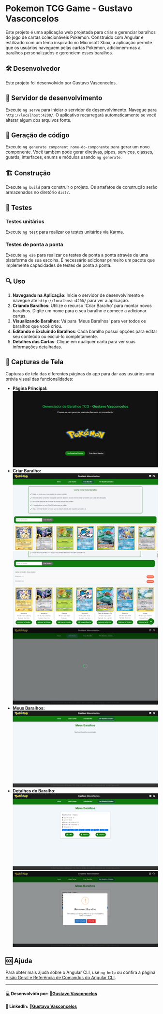 # Pokemon TCG Game - Gustavo Vasconcelos

Este projeto é uma aplicação web projetada para criar e gerenciar baralhos do jogo de cartas colecionáveis Pokémon. Construído com Angular e estilizado com um tema inspirado no Microsoft Xbox, a aplicação permite que os usuários naveguem pelas cartas Pokémon, adicionem-nas a baralhos personalizados e gerenciem esses baralhos.

## 🛠️ Desenvolvedor

Este projeto foi desenvolvido por Gustavo Vasconcelos.

## 🚀 Servidor de desenvolvimento

Execute `ng serve` para iniciar o servidor de desenvolvimento. Navegue para `http://localhost:4200/`. O aplicativo recarregará automaticamente se você alterar algum dos arquivos fonte.

## 🧩 Geração de código

Execute `ng generate component nome-do-componente` para gerar um novo componente. Você também pode gerar diretivas, pipes, serviços, classes, guards, interfaces, enums e módulos usando `ng generate`.

## 🏗️ Construção

Execute `ng build` para construir o projeto. Os artefatos de construção serão armazenados no diretório `dist/`.

## 🧪 Testes

### Testes unitários

Execute `ng test` para realizar os testes unitários via [Karma](https://karma-runner.github.io).

### Testes de ponta a ponta

Execute `ng e2e` para realizar os testes de ponta a ponta através de uma plataforma de sua escolha. É necessário adicionar primeiro um pacote que implemente capacidades de testes de ponta a ponta.

## 🔍 Uso

1. **Navegando na Aplicação**: Inicie o servidor de desenvolvimento e navegue até `http://localhost:4200/` para ver a aplicação.
2. **Criando Baralhos**: Utilize o recurso 'Criar Baralho' para montar novos baralhos. Digite um nome para o seu baralho e comece a adicionar cartas.
3. **Visualizando Baralhos**: Vá para 'Meus Baralhos' para ver todos os baralhos que você criou.
4. **Editando e Excluindo Baralhos**: Cada baralho possui opções para editar seu conteúdo ou excluí-lo completamente.
5. **Detalhes das Cartas**: Clique em qualquer carta para ver suas informações detalhadas.

## 📸 Capturas de Tela

Capturas de tela das diferentes páginas do app para dar aos usuários uma prévia visual das funcionalidades:

- **Página Principal:** 
  ![alt text](image.png)
- **Criar Baralho:**
  ![alt text](image-5.png) 
  ![alt text](image-1.png)
  ![alt text](image-3.png)
- **Meus Baralhos:** 
  ![alt text](image-2.png)
- **Detalhes do Baralho:**
  ![alt text](image-4.png)
  ![alt text](image-6.png)

## 🆘 Ajuda

Para obter mais ajuda sobre o Angular CLI, use `ng help` ou confira a página [Visão Geral e Referência de Comandos do Angular CLI](https://angular.io/cli).

---

#### 💻 Desenvolvido por: 🐙[Gustavo Vasconcelos](https://github.com/sasgustav)

#### 👤 LinkedIn: 🔗[Gustavo Vasconcelos](https://www.linkedin.com/in/gustavo-vasconcelos-software-engineer/)
